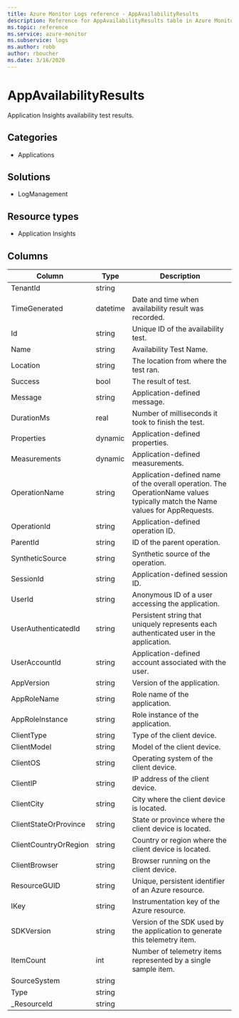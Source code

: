 ```yaml
---
title: Azure Monitor Logs reference - AppAvailabilityResults
description: Reference for AppAvailabilityResults table in Azure Monitor Logs.
ms.topic: reference
ms.service: azure-monitor
ms.subservice: logs
ms.author: robb
author: rboucher
ms.date: 3/16/2020
---
```


# AppAvailabilityResults

 Application Insights availability test results.

## Categories

- Applications
## Solutions

- LogManagement
## Resource types

- Application Insights




## Columns

|Column|Type|Description|
|---|---|---|
|TenantId|string||
|TimeGenerated|datetime|Date and time when availability result was recorded.|
|Id|string|Unique ID of the availability test.|
|Name|string|Availability Test Name.|
|Location|string|The location from where the test ran.|
|Success|bool|The result of test.|
|Message|string|Application-defined message.|
|DurationMs|real|Number of milliseconds it took to finish the test.|
|Properties|dynamic|Application-defined properties.|
|Measurements|dynamic|Application-defined measurements.|
|OperationName|string|Application-defined name of the overall operation. The OperationName values typically match the Name values for AppRequests.|
|OperationId|string|Application-defined operation ID.|
|ParentId|string|ID of the parent operation.|
|SyntheticSource|string|Synthetic source of the operation.|
|SessionId|string|Application-defined session ID.|
|UserId|string|Anonymous ID of a user accessing the application.|
|UserAuthenticatedId|string|Persistent string that uniquely represents each authenticated user in the application.|
|UserAccountId|string|Application-defined account associated with the user.|
|AppVersion|string|Version of the application.|
|AppRoleName|string|Role name of the application.|
|AppRoleInstance|string|Role instance of the application.|
|ClientType|string|Type of the client device.|
|ClientModel|string|Model of the client device.|
|ClientOS|string|Operating system of the client device.|
|ClientIP|string|IP address of the client device.|
|ClientCity|string|City where the client device is located.|
|ClientStateOrProvince|string|State or province where the client device is located.|
|ClientCountryOrRegion|string|Country or region where the client device is located.|
|ClientBrowser|string|Browser running on the client device.|
|ResourceGUID|string|Unique, persistent identifier of an Azure resource.|
|IKey|string|Instrumentation key of the Azure resource.|
|SDKVersion|string|Version of the SDK used by the application to generate this telemetry item.|
|ItemCount|int|Number of telemetry items represented by a single sample item.|
|SourceSystem|string||
|Type|string||
|_ResourceId|string||

